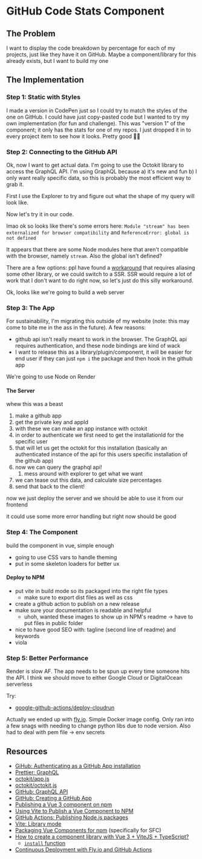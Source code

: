 # GitHub Code Stats Component

## The Problem

I want to display the code breakdown by percentage for each of my projects, just like they have it on GitHub. Maybe a component/library for this already exists, but I want to build my one

## The Implementation

### Step 1: Static with Styles

I made a version in CodePen just so I could try to match the styles of the one on GitHub. I could have just copy-pasted code but I wanted to try my own implementation (for fun and challenge).
This was "version 1" of the component; it only has the stats for one of my repos. I just dropped it in to every project item to see how it looks. Pretty good 👍🏻

### Step 2: Connecting to the GitHub API

Ok, now I want to get actual data. I'm going to use the Octokit library to access the GraphQL API. I'm using GraphQL because a) it's new and fun b) I only want really specific data, so this is probably the most efficient way to grab it.

First I use the Explorer to try and figure out what the shape of my query will look like.

Now let's try it in our code.

lmao ok so looks like there's some errors here: `Module "stream" has been externalized for browser compatibility` and `ReferenceError: global is not defined`

It appears that there are some Node modules here that aren't compatible with the browser, namely `stream`. Also the global isn't defined?

There are a few options: ppl have found a [workaround](https://github.com/octokit/octokit.js/issues/2126) that requires aliasing some other library, or we could switch to a SSR. SSR would require a lot of work that I don't want to do right now, so let's just do this silly workaround.

Ok, looks like we're going to build a web server

### Step 3: The App

For sustainability, I'm migrating this outside of my website (note: this may come to bite me in the ass in the future). A few reasons:

- github api isn't really meant to work in the browser. The GraphQL api requires authentication, and these node bindings are kind of wack
- I want to release this as a library/plugin/component, it will be easier for end user if they can just `npm i` the package and then hook in the github app

We're going to use Node on Render

#### The Server

whew this was a beast

1. make a github app
2. get the private key and appId
3. with these we can make an app instance with octokit
4. in order to authenticate we first need to get the installationId for the specific user
5. that will let us get the octokit for this installation (basically an authenticated instance of the api for this users specific installation of the github app)
6. now we can query the graphql api!
   1. mess around with explorer to get what we want
7. we can tease out this data, and calculate size percentages
8. send that back to the client!

now we just deploy the server and we should be able to use it from our frontend

it could use some more error handling but right now should be good

### Step 4: The Component

build the component in vue, simple enough

- going to use CSS vars to handle theming
- put in some skeleton loaders for better ux

#### Deploy to NPM

- put vite in build mode so its packaged into the right file types
  - make sure to export dist files as well as css
- create a github action to publish on a new release
- make sure your documentation is readable and helpful
  - uhoh, wanted these images to show up in NPM's readme -> have to put files in public folder
- nice to have good SEO with: tagline (second line of readme) and keywords
- viola

### Step 5: Better Performance

Render is slow AF. The app needs to be spun up every time someone hits the API. I think we should move to either Google Cloud or DigitalOcean serverless

Try:

- [google-github-actions/deploy-cloudrun](https://github.com/google-github-actions/deploy-cloudrun)

Actually we ended up with [fly.io](https://fly.io/). Simple Docker image config. Only ran into a few snags with needing to change python libs due to node version.
Also had to deal with pem file -> env secrets

## Resources

- [GiHub: Authenticating as a GitHub App installation](https://docs.github.com/en/apps/creating-github-apps/authenticating-with-a-github-app/authenticating-as-a-github-app-installation)
- [Prettier: GraphQL](https://prettier.io/blog/2017/06/28/1.5.0.html)
- [octokit/app.js](https://github.com/octokit/app.js)
- [octokit/octokit.js](https://github.com/octokit/octokit.js)
- [GitHub: GraphQL API](https://docs.github.com/en/graphql/reference/objects)
- [GitHub: Creating a GitHub App](https://docs.github.com/en/apps/creating-github-apps/creating-github-apps/creating-a-github-app)
- [Publishing a Vue 3 component on npm](https://blog.egmond.dev/vue-component-to-npm-package)
- [Using Vite to Publish a Vue Component to NPM](https://levelup.gitconnected.com/using-vite-to-publish-a-vue-component-to-npm-7043a56cfa00)
- [GitHub Actions: Publishing Node.js packages](https://docs.github.com/en/actions/publishing-packages/publishing-nodejs-packages)
- [Vite: Library mode](https://vitejs.dev/guide/build.html#library-mode)
- [Packaging Vue Components for npm](https://v2.vuejs.org/v2/cookbook/packaging-sfc-for-npm.html) (specifically for SFC)
- [How to create a component library with Vue 3 + ViteJS + TypeScript?](https://medium.com/@blaster203/how-to-create-a-component-library-with-vue-3-vitejs-typescript-8eb41f799045)
  - [`install` function](https://github.com/IsraelDCastro/my-library-vue-ts/blob/main/src/components/main.ts)
- [Continuous Deployment with Fly.io and GitHub Actions](https://fly.io/docs/app-guides/continuous-deployment-with-github-actions/)
